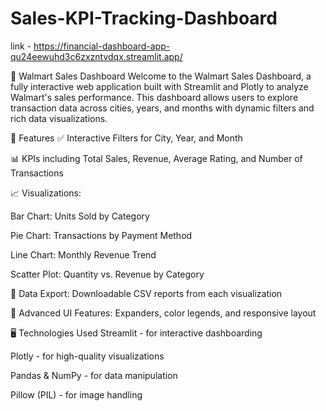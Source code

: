 # Sales-KPI-Tracking-Dashboard

link - https://financial-dashboard-app-qu24eewuhd3c6zxzntvdqx.streamlit.app/

🛒 Walmart Sales Dashboard
Welcome to the Walmart Sales Dashboard, a fully interactive web application built with Streamlit and Plotly to analyze Walmart's sales performance. This dashboard allows users to explore transaction data across cities, years, and months with dynamic filters and rich data visualizations.

📌 Features
✅ Interactive Filters for City, Year, and Month

📊 KPIs including Total Sales, Revenue, Average Rating, and Number of Transactions

📈 Visualizations:

Bar Chart: Units Sold by Category

Pie Chart: Transactions by Payment Method

Line Chart: Monthly Revenue Trend

Scatter Plot: Quantity vs. Revenue by Category

💾 Data Export: Downloadable CSV reports from each visualization

🧠 Advanced UI Features: Expanders, color legends, and responsive layout

🖥️ Technologies Used
Streamlit - for interactive dashboarding

Plotly - for high-quality visualizations

Pandas & NumPy - for data manipulation

Pillow (PIL) - for image handling
